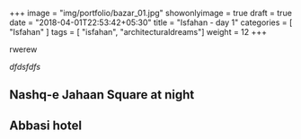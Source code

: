 +++
image = "img/portfolio/bazar_01.jpg"
showonlyimage = true
draft = true
date = "2018-04-01T22:53:42+05:30"
title = "Isfahan -  day 1"
categories = [ "Isfahan" ]
tags = [ "isfahan", "architecturaldreams"]
weight = 12
+++

rwerew 

*dfdsfdfs*
<!--more-->

## Nashq-e Jahaan Square at night


## Abbasi hotel 




